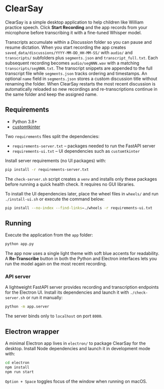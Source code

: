 # ClearSay

ClearSay is a simple desktop application to help children like William practice speech. Click **Start Recording** and the app records from your microphone before transcribing it with a fine-tuned Whisper model.

Transcripts accumulate within a *Discussion* folder so you can pause and resume dictation. When you start recording the app creates `saved_data/discussions/YYYY-MM-DD_HH-MM-SS/` with `audio/` and `transcripts/` subfolders plus `segments.json` and `transcript_full.txt`. Each subsequent recording becomes `audio/segNNN.wav` with a matching `transcripts/segNNN.txt`. The transcript snippets are appended to the full transcript file while `segments.json` tracks ordering and timestamps. An optional `name` field in `segments.json` stores a custom discussion title without renaming the folder. When ClearSay restarts the most recent discussion is automatically reloaded so new recordings and re-transcriptions continue in the same folder and keep the assigned name.

## Requirements

- Python 3.8+
- [customtkinter](https://github.com/TomSchimansky/CustomTkinter)

Two ``requirements`` files split the dependencies:

* ``requirements-server.txt`` – packages needed to run the FastAPI server
* ``requirements-ui.txt`` – UI dependencies such as ``customtkinter``

Install server requirements (no UI packages) with:

```bash
pip install -r requirements-server.txt
```

The ``check-server.sh`` script creates a ``venv`` and installs only these
packages before running a quick health check. It requires no GUI libraries.

To install the UI dependencies later, place the wheel files in ``wheels/`` and
run ``./install-ui.sh`` or execute the command below:

```bash
pip install --no-index --find-links=./wheels -r requirements-ui.txt
```

## Running

Execute the application from the `app` folder:

```bash
python app.py
```

The app now uses a single light theme with soft blue accents for readability. A
**Re-Transcribe** button in both the Python and Electron interfaces lets you run
the model again on the most recent recording.

### API server

A lightweight FastAPI server provides recording and transcription endpoints for
the Electron UI. Install its dependencies and launch it with ``./check-server.sh``
or run it manually:

```bash
python -m app.server
```

The server binds only to `localhost` on port `8000`.

## Electron wrapper

A minimal Electron app lives in `electron/` to package ClearSay for the desktop. Install Node dependencies and launch it in development mode with:

```bash
cd electron
npm install
npm run start
```

`Option + Space` toggles focus of the window when running on macOS.
